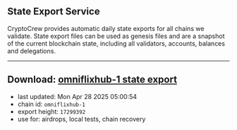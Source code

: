 ## State Export Service
CryptoCrew provides automatic daily state exports for all chains we validate. State export files can be used as genesis files and are a snapshot of the current blockchain state, including all validators, accounts, balances and delegations.

---
**Download: [omniflixhub-1 state export](https://dl-eu2.ccvalidators.com/SERVICE/omniflixhub/omniflixhub-1_export_17299392.json)**
---

- last updated: Mon Apr 28 2025 05:00:54
- chain id: `omniflixhub-1`
- export height: `17299392`
- use for: airdrops, local tests, chain recovery
